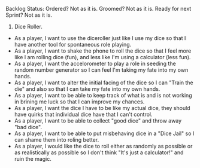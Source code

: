 Backlog Status:
Ordered? Not as it is.
Groomed? Not as it is.
Ready for next Sprint? Not as it is.

  1. Dice Roller.
   - As a player, I want to use the diceroller just like I use my dice so that I have another tool for spontaneous role playing.
   - As a player, I want to shake the phone to roll the dice so that I feel more like I am rolling dice (fun), and less like I'm using a calculator (less fun).
   - As a player, I want the accelorometer to play a role in seeding the random number generator so I can feel I'm taking my fate into my own hands.
   - As a player, I want to alter the initial facing of the dice so I can "Train the die" and also so that I can take my fate into my own hands.
   - As a player, I want to be able to keep track of what is and is not working in brining me luck so that I can improve my chances.
   - As a player, I want the dice I have to be like my actual dice, they should have quirks that individual dice have that I can't control. 
   - As a player, I want to be able to collect "good dice" and throw away "bad dice".
   - As a player, I want to be able to put misbehaving dice in a "Dice Jail" so I can shame them into roling better.
   - As a player, I would like the dice to roll either as randomly as possible or as realistically as possible so I don't think "It's just a calculator!" and ruin the magic.

